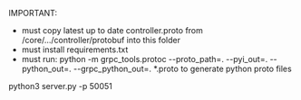 IMPORTANT:
- must copy latest up to date controller.proto from /core/.../controller/protobuf into this folder
- must install requirements.txt
- must run:
python -m grpc_tools.protoc --proto_path=. --pyi_out=. --python_out=. --grpc_python_out=. *.proto
to generate python proto files

python3 server.py -p 50051